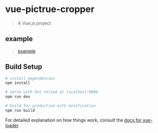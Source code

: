 # vue-pictrue-cropper

> A Vue.js project

## example

> [example](https://lyuanshen.github.io/vue-pictrue-cropper/)

## Build Setup

``` bash
# install dependencies
npm install

# serve with hot reload at localhost:8080
npm run dev

# build for production with minification
npm run build
```

For detailed explanation on how things work, consult the [docs for vue-loader](http://vuejs.github.io/vue-loader).
